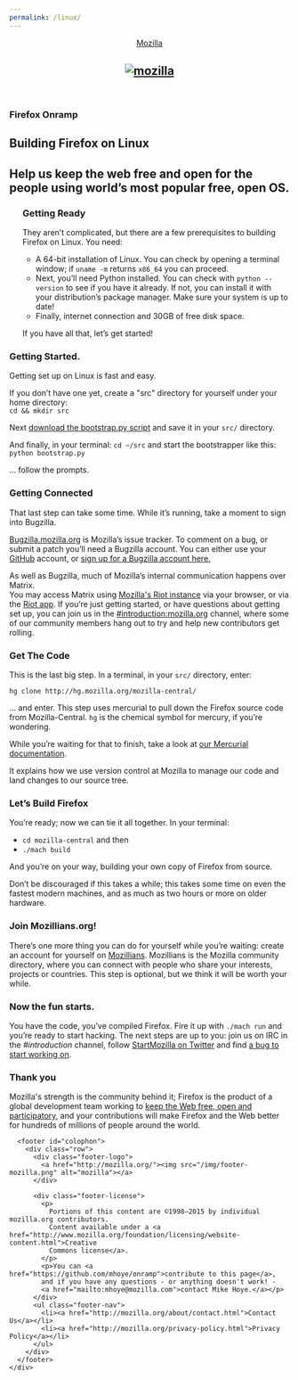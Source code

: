 ```yaml
---
permalink: /linux/
---
```


<html lang="en"><head>
<meta http-equiv="content-type" content="text/html; charset=UTF-8">
    <meta name="viewport" content="width=device-width, initial-scale=1">
    <meta charset="utf-8">
    <title>The Firefox Onramp - Start Hacking Now!</title>
    <link rel="stylesheet" type="text/css" href="/css/index.css" media="screen">
   <link rel="stylesheet" type="text/css" href="/css/sandstone-resp.css" media="screen">
      <link rel="stylesheet" type="text/css" href="/css/tabzilla.css" media="screen">
  <body class="stone">
      <div id="wrapper">
        <header id="masthead">
            <div id="tabzilla">
                   <a href="https://www.mozilla.org/">Mozilla</a>
            </div> 
            <h2><a href="https://mozilla.org"><img src="/img/header-mozilla-stone.png" alt="mozilla"></a></h2>
        </header></div> 
<article>
  <section id="intro">
    <div class="container">
      <h1 class="heading-primary">Firefox Onramp</h1>
      <h2 class="heading-primary">Building Firefox on Linux</h2>
      <h2 class="heading-tertiary">Help us keep the web free and open for the people using world’s most popular free, open OS.</h2>
    </div>
  </section>
  <section id="step1">
    <div class="container">
      <ul>
          <h3 class="heading-tertiary">Getting Ready</h3>
          <p>They aren’t complicated, but there are a few prerequisites to building Firefox on Linux. You need:</p>
            <ul>
                <li>A 64-bit installation of Linux. You can check by opening a terminal window; if <code>uname -m</code> returns <code>x86_64</code> you can proceed.</li>
                <li>Next, you’ll need Python installed. You can check with <code>python --version</code> to see if you have it already. 
                    If not, you can install it with your distribution’s package manager. Make sure your system is up to date!</li>
                <li>Finally, internet connection and 30GB of free disk space.</li>  
            </ul>
            <p>If you have all that, let’s get started!</p>
      </ul>
    </div>
  </section>

 <section id="step2">
    <div class="container">
          <h3 class="heading-tertiary">Getting Started.</h3>
          <p>Getting set up on Linux is fast and easy.</p>
          <p>If you don’t have one yet, create a "src" directory for yourself under your home directory:<br/> <code>cd && mkdir src</code>
          <p>Next <a href="https://hg.mozilla.org/mozilla-central/raw-file/default/python/mozboot/bin/bootstrap.py">download the bootstrap.py script</a> and save it in your <code>src/</code> directory.</p>
          <p>And finally, in your terminal: <code>cd ~/src</code> and start the bootstrapper like this:<br/> <code>python bootstrap.py</code></p>
          <p>... follow the prompts.</p>
    </div>
  </section>

<section id="step3">
    <div class="container">
        <h3 class="heading-tertiary">Getting Connected</h3>
        <p>That last step can take some time. While it’s running, take a moment to sign into Bugzilla.</p>
        <p><a href="https://bugzilla.mozilla.org/">Bugzilla.mozilla.org</a> is Mozilla’s issue tracker.
            To comment on a bug, or submit a patch you’ll need a Bugzilla account. You can either use your <a
                href="https://github.com">GitHub</a> account,
            or <a target="_blank" href="https://bugzilla.mozilla.org/createaccount.cgi">sign up for a Bugzilla
                account here.</a></p>
        <p>As well as Bugzilla, much of Mozilla’s internal communication happens over Matrix.<br>
            You may access Matrix using <a href="https://chat.mozilla.org" target="_blank">Mozilla's Riot instance</a> via your browser, or via the <a href="https://about.riot.im/" target="_blank">Riot app</a>.
            If you’re just getting started, or have questions about getting set up, you can join us in the <a href="https://matrix.to/#/#introduction:mozilla.org" target="_blank">#introduction:mozilla.org</a>
            channel, where some of our community members hang out to try and help new contributors get rolling.</p>
    </div>
</section>

  <section id="step4">
    <div class="container">
          <h3 class="heading-tertiary">Get The Code</h3>
          <p>This is the last big step. In a terminal, in your <code>src/</code> directory, enter:</p>  
          <p><code>hg clone http://hg.mozilla.org/mozilla-central/</code></p>  
          <p>... and enter. This step uses mercurial to pull down the Firefox source code from Mozilla-Central.
             <code>hg</code> is the chemical symbol for mercury, if you’re wondering.</p> 
          <p>While you’re waiting for that to finish, take a look at <a target="_blank" href="http://mozilla-version-control-tools.readthedocs.org/en/latest/hgmozilla/index.html">our Mercurial documentation</a>.</p>   
          <p>It explains how we use version control at Mozilla to manage our code and land changes to our source tree.</p>  
    </div>
  </section>

 <section id="step5">
    <div class="container">
          <h3 class="heading-tertiary">Let’s Build Firefox</h3>
          <p>You’re ready; now we can tie it all together. In your terminal:</p> 
          <ul>
              <li><code>cd mozilla-central</code> and then</li>
              <li><code>./mach build</code></li>
          </ul>
          <p>And you’re on your way, building your own copy of Firefox from source. </p>
          <p>Don’t be discouraged if this takes a while;
             this takes some time on even the fastest modern machines,
             and as much as two hours or more on older hardware.</p>
    </div>
  </section>

 <section id="step6">
    <div class="container">
          <h3 class="heading-tertiary">Join Mozillians.org!</h3>
          <p>There’s one more thing you can do for yourself while you’re waiting:
             create an account for yourself on <a href="https://mozillians.org/">Mozillians</a>.
             Mozillians is the Mozilla community directory, where you can connect with people who share your interests,
             projects or countries. This step is optional, but we think it will be worth your while.         
    </div>
  </section>

 <section id="step7">
    <div class="container">
          <h3 class="heading-tertiary">Now the fun starts.</h3>
          <p>You have the code, you’ve compiled Firefox. Fire it up with <code>./mach run</code> and you’re ready to start hacking.
          The next steps are up to you: join us on IRC in the <i>#introduction</i> channel, 
          follow <a href="https://twitter.com/StartMozilla">StartMozilla on Twitter</a> and 
          find <a href="http://www.joshmatthews.net/bugsahoy/?simple=1">a bug to start working on</a>.
    </div>
  </section>

 <section id="laststep">
    <div class="container">
          <h3 class="heading-tertiary">Thank you</h3>
          <p>Mozilla's strength is the community behind it; Firefox is the product of a global
            development team working to
            <a href="https://www.mozilla.org/about/manifesto/">keep the Web free, open and
            participatory</a>, and your contributions will make Firefox and the Web better for
            hundreds of millions of people around the world.</p>
    </div>
  </section>
</main>
        </article>

      <footer id="colophon">
        <div class="row">
          <div class="footer-logo">
            <a href="http://mozilla.org/"><img src="/img/footer-mozilla.png" alt="mozilla"></a>
          </div>

          <div class="footer-license">
            <p>
              Portions of this content are ©1998–2015 by individual mozilla.org contributors.
              Content available under a <a href="http://www.mozilla.org/foundation/licensing/website-content.html">Creative
              Commons license</a>.
            </p>
            <p>You can <a href="https://github.com/mhoye/onramp">contribute to this page</a>,
            and if you have any questions - or anything doesn't work! - 
            <a href="mailto:mhoye@mozilla.com">contact Mike Hoye.</a></p>
          </div>
          <ul class="footer-nav">
            <li><a href="http://mozilla.org/about/contact.html">Contact Us</a></li>
            <li><a href="http://mozilla.org/privacy-policy.html">Privacy Policy</a></li>
          </ul>
        </div>
      </footer>
    </div>

</body></html>
